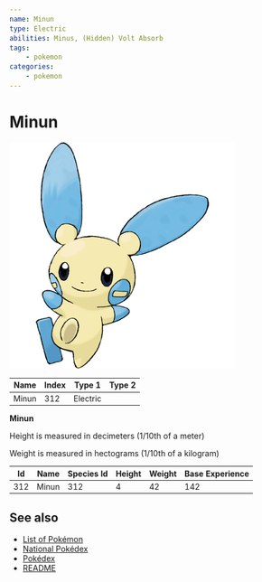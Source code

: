 ```yaml
---
name: Minun
type: Electric
abilities: Minus, (Hidden) Volt Absorb
tags:
    - pokemon
categories:
    - pokemon
---
```


# Minun


![Minun](images/312.png)

| **Name** | **Index** | **Type 1** | **Type 2** |
|----|----|----|----|
| Minun | 312 | Electric  |  |

**Minun** 


Height is measured in decimeters (1/10th of a meter)

Weight is measured in hectograms (1/10th of a kilogram)

| **Id** | **Name** | **Species Id** | **Height** | **Weight** | **Base Experience** |
|--------|----------|----------------|------------|------------|---------------------|
| 312 | Minun | 312 | 4 | 42 | 142 |


## See also

- [List of Pokémon](../pokemon.md)
- [National Pokédex](../national_pokedex.md)
- [Pokédex](../pokedex.md)
- [README](../README.md)
